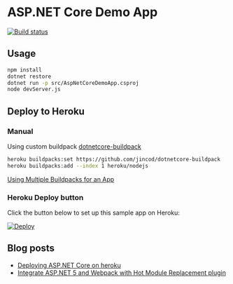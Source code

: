 # ASP.NET Core Demo App

[![Build status](https://ci.appveyor.com/api/projects/status/p3iet9wrmg8jxlmx?svg=true)](https://ci.appveyor.com/project/jincod/aspnet5demoapp)

## Usage

```bash
npm install
dotnet restore
dotnet run -p src/AspNetCoreDemoApp.csproj
node devServer.js
```

## Deploy to Heroku

### Manual

Using custom buildpack [dotnetcore-buildpack](https://github.com/jincod/dotnetcore-buildpack)

```bash
heroku buildpacks:set https://github.com/jincod/dotnetcore-buildpack
heroku buildpacks:add --index 1 heroku/nodejs
```

[Using Multiple Buildpacks for an App](https://devcenter.heroku.com/articles/using-multiple-buildpacks-for-an-app)

### Heroku Deploy button

Click the button below to set up this sample app on Heroku:

[![Deploy](https://www.herokucdn.com/deploy/button.svg)](https://heroku.com/deploy?template=https://github.com/jincod/AspNet5DemoApp)

## Blog posts

- [Deploying ASP.NET Core on heroku](https://jincod.tumblr.com/post/152290263970/deploying-aspnet-core-on-heroku)
- [Integrate ASP.NET 5 and Webpack with Hot Module Replacement plugin](http://jincod.tumblr.com/post/135043543538/integrate-aspnet-5-and-webpack-with-hot-module)
